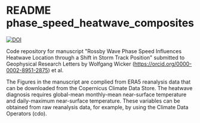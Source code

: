 # README phase_speed_heatwave_composites 



[![DOI](https://zenodo.org/badge/738485726.svg)](https://zenodo.org/doi/10.5281/zenodo.10453987)



Code repository for manuscript "Rossby Wave Phase Speed Influences Heatwave Location through a Shift in Storm Track Position" submitted to Geophysical Research Letters by Wolfgang Wicker (https://orcid.org/0000-0002-8951-2875) et al.

The Figures in the manuscript are complied from ERA5 reanalysis data that can be downloaded from the Copernicus Climate Data Store. The heatwave diagnosis requires global-mean monthly-mean near-surface temperature and daily-maximum near-surface temperature. These variables can be obtained from raw reanalysis data, for example, by using the Climate Data Operators (cdo).
